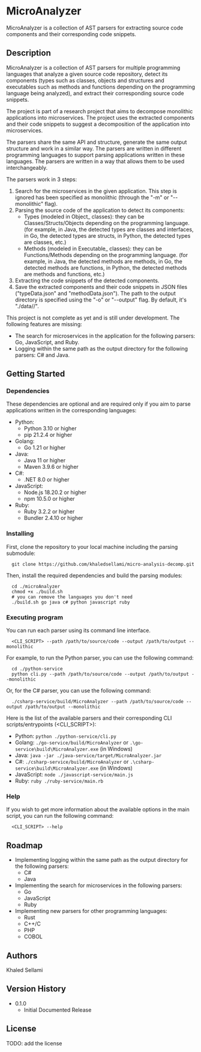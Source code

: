 # MicroAnalyzer

MicroAnalyzer is a collection of AST parsers for extracting source code components and their corresponding code snippets.

## Description

MicroAnalyzer is a collection of AST parsers for multiple programming languages that analyze a given source code repository, detect its components (types such as classes, objects and structures and executables such as methods and functions depending on the programming language being analyzed), and extract their corresponding source code snippets.

The project is part of a research project that aims to decompose monolithic applications into microservices. The project uses the extracted components and their code snippets to suggest a decomposition of the application into microservices.

The parsers share the same API and structure, generate the same output structure and work in a similar way. The parsers are written in different programming languages to support parsing applications written in these languages. The parsers are written in a way that allows them to be used interchangeably.

The parsers work in 3 steps:
1. Search for the microservices in the given application. This step is ignored has been specified as monolithic (through the "-m" or "--monolithic" flag). 
2. Parsing the source code of the application to detect its components:
    - Types (modeled in Object_ classes): they can be Classes/Structs/Objects depending on the programming language. (for example, in Java, the detected types are classes and interfaces, in Go, the detected types are structs, in Python, the detected types are classes, etc.)
    - Methods (modeled in Executable_ classes): they can be Functions/Methods depending on the programming language. (for example, in Java, the detected methods are methods, in Go, the detected methods are functions, in Python, the detected methods are methods and functions, etc.) 
3. Extracting the code snippets of the detected components.
4. Save the extracted components and their code snippets in JSON files ("typeData.json" and "methodData.json"). The path to the output directory is specified using the "-o" or "--output" flag. By default, it's "./data/<programming language name>/<application name>".

This project is not complete as yet and is still under development. The following features are missing:
- The search for microservices in the application for the following parsers: Go, JavaScript, and Ruby.
- Logging within the same path as the output directory for the following parsers: C# and Java.

## Getting Started

### Dependencies

These dependencies are optional and are required only if you aim to parse applications written in the corresponding languages:
* Python:
  * Python 3.10 or higher
  * pip 21.2.4 or higher
* Golang:
  * Go 1.21 or higher
* Java:
  * Java 11 or higher
  * Maven 3.9.6 or higher
* C#:
  * .NET 8.0 or higher
* JavaScript:
  * Node.js 18.20.2 or higher
  * npm 10.5.0 or higher
* Ruby:
  * Ruby 3.2.2 or higher
  * Bundler 2.4.10 or higher


### Installing

First, clone the repository to your local machine including the parsing submodule:
```
  git clone https://github.com/khaledsellami/micro-analysis-decomp.git
```
Then, install the required dependencies and build the parsing modules:
```
  cd ./microAnalyzer
  chmod +x ./build.sh
  # you can remove the languages you don't need
  ./build.sh go java c# python javascript ruby
```

### Executing program

You can run each parser using its command line interface.
```
  <CLI_SCRIPT> --path /path/to/source/code --output /path/to/output --monolithic
```

For example, to run the Python parser, you can use the following command:
```
  cd ./python-service
  python cli.py --path /path/to/source/code --output /path/to/output --monolithic
```

Or, for the C# parser, you can use the following command:
```
  ./csharp-service/build/MicroAnalyzer --path /path/to/source/code --output /path/to/output --monolithic
```

Here is the list of the available parsers and their corresponding CLI scripts/entrypoints (<CLI_SCRIPT>):
* Python: `python ./python-service/cli.py`
* Golang: `./go-service/build/MicroAnalyzer` or `.\go-service\build\MicroAnalyzer.exe` (in Windows)
* Java: `java -jar ./java-service/target/MicroAnalyzer.jar`
* C#: `./csharp-service/build/MicroAnalyzer` or `.\csharp-service\build\MicroAnalyzer.exe` (in Windows)
* JavaScript: `node ./javascript-service/main.js`
* Ruby: `ruby ./ruby-service/main.rb`

### Help

If you wish to get more information about the available options in the main script, you can run the following command:
```
  <CLI_SCRIPT> --help
```

## Roadmap
* Implementing logging within the same path as the output directory for the following parsers:
  * C#
  * Java
* Implementing the search for microservices in the following parsers:
  * Go
  * JavaScript
  * Ruby
* Implementing new parsers for other programming languages:
  * Rust
  * C++/C
  * PHP
  * COBOL

## Authors

Khaled Sellami

## Version History

* 0.1.0
    * Initial Documented Release

## License

TODO: add the license